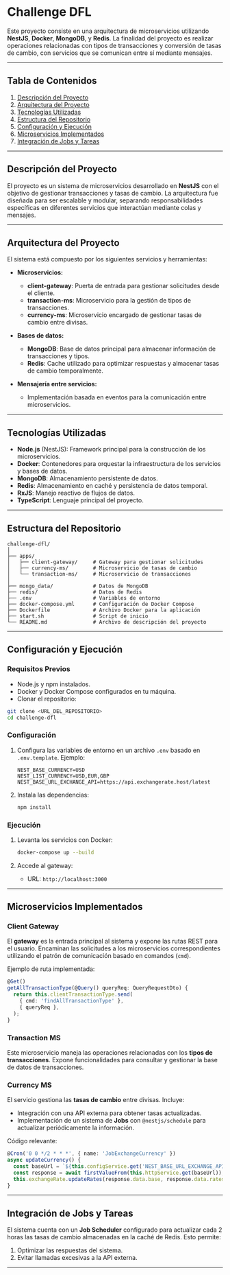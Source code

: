 
# **Challenge DFL**

Este proyecto consiste en una arquitectura de microservicios utilizando **NestJS**, **Docker**, **MongoDB**, y **Redis**. La finalidad del proyecto es realizar operaciones relacionadas con tipos de transacciones y conversión de tasas de cambio, con servicios que se comunican entre sí mediante mensajes.

---

## **Tabla de Contenidos**

1. [Descripción del Proyecto](#descripción-del-proyecto)  
2. [Arquitectura del Proyecto](#arquitectura-del-proyecto)  
3. [Tecnologías Utilizadas](#tecnologías-utilizadas)  
4. [Estructura del Repositorio](#estructura-del-repositorio)  
5. [Configuración y Ejecución](#configuración-y-ejecución)  
6. [Microservicios Implementados](#microservicios-implementados)  
7. [Integración de Jobs y Tareas](#integración-de-jobs-y-tareas)

---

## **Descripción del Proyecto**

El proyecto es un sistema de microservicios desarrollado en **NestJS** con el objetivo de gestionar transacciones y tasas de cambio. La arquitectura fue diseñada para ser escalable y modular, separando responsabilidades específicas en diferentes servicios que interactúan mediante colas y mensajes.

---

## **Arquitectura del Proyecto**

El sistema está compuesto por los siguientes servicios y herramientas:

- **Microservicios:**
  - **client-gateway**: Puerta de entrada para gestionar solicitudes desde el cliente.
  - **transaction-ms**: Microservicio para la gestión de tipos de transacciones.
  - **currency-ms**: Microservicio encargado de gestionar tasas de cambio entre divisas.

- **Bases de datos:**
  - **MongoDB**: Base de datos principal para almacenar información de transacciones y tipos.
  - **Redis**: Cache utilizado para optimizar respuestas y almacenar tasas de cambio temporalmente.

- **Mensajería entre servicios:**
  - Implementación basada en eventos para la comunicación entre microservicios.

---

## **Tecnologías Utilizadas**

- **Node.js** (NestJS): Framework principal para la construcción de los microservicios.
- **Docker**: Contenedores para orquestar la infraestructura de los servicios y bases de datos.
- **MongoDB**: Almacenamiento persistente de datos.
- **Redis**: Almacenamiento en caché y persistencia de datos temporal.
- **RxJS**: Manejo reactivo de flujos de datos.
- **TypeScript**: Lenguaje principal del proyecto.

---

## **Estructura del Repositorio**

```
challenge-dfl/
│
├── apps/
│   ├── client-gateway/     # Gateway para gestionar solicitudes
│   ├── currency-ms/        # Microservicio de tasas de cambio
│   └── transaction-ms/     # Microservicio de transacciones
│
├── mongo_data/             # Datos de MongoDB
├── redis/                  # Datos de Redis
├── .env                    # Variables de entorno
├── docker-compose.yml      # Configuración de Docker Compose
├── Dockerfile              # Archivo Docker para la aplicación
├── start.sh                # Script de inicio
└── README.md               # Archivo de descripción del proyecto
```

---

## **Configuración y Ejecución**

### **Requisitos Previos**
- Node.js y npm instalados.
- Docker y Docker Compose configurados en tu máquina.
- Clonar el repositorio:

```bash
git clone <URL_DEL_REPOSITORIO>
cd challenge-dfl
```

### **Configuración**
1. Configura las variables de entorno en un archivo `.env` basado en `.env.template`. Ejemplo:
   ```
   NEST_BASE_CURRENCY=USD
   NEST_LIST_CURRENCY=USD,EUR,GBP
   NEST_BASE_URL_EXCHANGE_API=https://api.exchangerate.host/latest
   ```

2. Instala las dependencias:
   ```bash
   npm install
   ```

### **Ejecución**
1. Levanta los servicios con Docker:
   ```bash
   docker-compose up --build
   ```

2. Accede al gateway:
   - URL: `http://localhost:3000`

---

## **Microservicios Implementados**

### **Client Gateway**
El **gateway** es la entrada principal al sistema y expone las rutas REST para el usuario. Encaminan las solicitudes a los microservicios correspondientes utilizando el patrón de comunicación basado en comandos (`cmd`).

Ejemplo de ruta implementada:
```typescript
@Get()
getAllTransactionType(@Query() queryReq: QueryRequestDto) {
  return this.clientTransactionType.send(
    { cmd: 'findAllTransactionType' },
    { queryReq },
  );
}
```

### **Transaction MS**
Este microservicio maneja las operaciones relacionadas con los **tipos de transacciones**. Expone funcionalidades para consultar y gestionar la base de datos de transacciones.

### **Currency MS**
El servicio gestiona las **tasas de cambio** entre divisas. Incluye:
- Integración con una API externa para obtener tasas actualizadas.
- Implementación de un sistema de **Jobs** con `@nestjs/schedule` para actualizar periódicamente la información.

Código relevante:
```typescript
@Cron('0 0 */2 * * *', { name: 'JobExchangeCurrency' })
async updateCurrency() {
  const baseUrl = `${this.configService.get('NEST_BASE_URL_EXCHANGE_API')}/?base=${this.configService.get('NEST_BASE_CURRENCY')}`;
  const response = await firstValueFrom(this.httpService.get(baseUrl));
  this.exchangeRate.updateRates(response.data.base, response.data.rates);
}
```

---

## **Integración de Jobs y Tareas**

El sistema cuenta con un **Job Scheduler** configurado para actualizar cada 2 horas las tasas de cambio almacenadas en la caché de Redis. Esto permite:
1. Optimizar las respuestas del sistema.
2. Evitar llamadas excesivas a la API externa.

---

